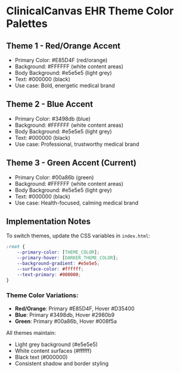 # ClinicalCanvas EHR Theme Color Palettes

## Theme 1 - Red/Orange Accent
- Primary Color: #E85D4F (red/orange)
- Background: #FFFFFF (white content areas)
- Body Background: #e5e5e5 (light grey)
- Text: #000000 (black)
- Use case: Bold, energetic medical brand

## Theme 2 - Blue Accent
- Primary Color: #3498db (blue)
- Background: #FFFFFF (white content areas)
- Body Background: #e5e5e5 (light grey)
- Text: #000000 (black)
- Use case: Professional, trustworthy medical brand

## Theme 3 - Green Accent (Current)
- Primary Color: #00a86b (green)
- Background: #FFFFFF (white content areas)
- Body Background: #e5e5e5 (light grey)
- Text: #000000 (black)
- Use case: Health-focused, calming medical brand

## Implementation Notes

To switch themes, update the CSS variables in `index.html`:

```css
:root {
    --primary-color: [THEME_COLOR];
    --primary-hover: [DARKER_THEME_COLOR];
    --background-gradient: #e5e5e5;
    --surface-color: #ffffff;
    --text-primary: #000000;
}
```

### Theme Color Variations:
- **Red/Orange**: Primary #E85D4F, Hover #D35400
- **Blue**: Primary #3498db, Hover #2980b9
- **Green**: Primary #00a86b, Hover #008f5a

All themes maintain:
- Light grey background (#e5e5e5)
- White content surfaces (#ffffff)
- Black text (#000000)
- Consistent shadow and border styling
